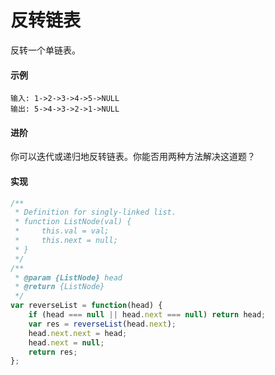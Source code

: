 # 反转链表

反转一个单链表。

#### 示例

```
输入: 1->2->3->4->5->NULL
输出: 5->4->3->2->1->NULL
```

#### 进阶

你可以迭代或递归地反转链表。你能否用两种方法解决这道题？

#### 实现

```js
/**
 * Definition for singly-linked list.
 * function ListNode(val) {
 *     this.val = val;
 *     this.next = null;
 * }
 */
/**
 * @param {ListNode} head
 * @return {ListNode}
 */
var reverseList = function(head) {
    if (head === null || head.next === null) return head;
    var res = reverseList(head.next);
    head.next.next = head;
    head.next = null;
    return res;
};
```
